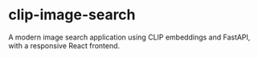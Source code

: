 # clip-image-search
A modern image search application using CLIP embeddings and FastAPI, with a responsive React frontend.
